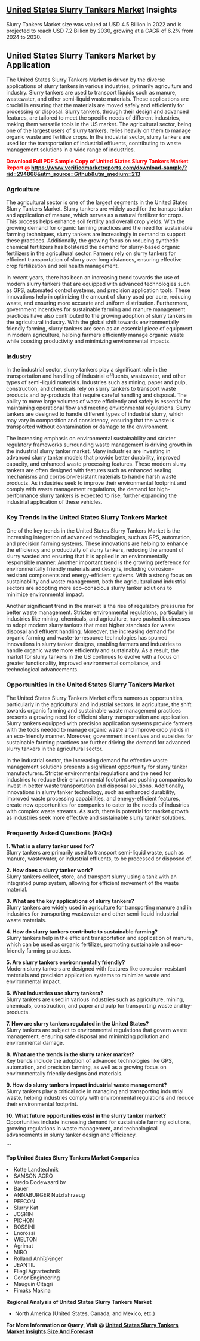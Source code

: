 <h2><a href="https://www.verifiedmarketreports.com/download-sample/?rid=294868&amp;utm_source=Github&amp;utm_medium=213" target="_blank">United States Slurry Tankers Market</a> Insights</h2><p>Slurry Tankers Market size was valued at USD 4.5 Billion in 2022 and is projected to reach USD 7.2 Billion by 2030, growing at a CAGR of 6.2% from 2024 to 2030.</p><p><h2>United States Slurry Tankers Market by Application</h2><p>The United States Slurry Tankers Market is driven by the diverse applications of slurry tankers in various industries, primarily agriculture and industry. Slurry tankers are used to transport liquids such as manure, wastewater, and other semi-liquid waste materials. These applications are crucial in ensuring that the materials are moved safely and efficiently for processing or disposal. Slurry tankers, through their design and advanced features, are tailored to meet the specific needs of different industries, making them versatile tools in the US market. The agricultural sector, being one of the largest users of slurry tankers, relies heavily on them to manage organic waste and fertilize crops. In the industrial sector, slurry tankers are used for the transportation of industrial effluents, contributing to waste management solutions in a wide range of industries. <strong><p><span class=""><span style="color: #ff0000;"><strong>Download Full PDF Sample Copy of United States Slurry Tankers Market Report</strong> @ </span><a href="https://www.verifiedmarketreports.com/download-sample/?rid=294868&amp;utm_source=Github&amp;utm_medium=213" target="_blank">https://www.verifiedmarketreports.com/download-sample/?rid=294868&amp;utm_source=Github&amp;utm_medium=213</a></span></p></strong></p><h3>Agriculture</h3><p>The agricultural sector is one of the largest segments in the United States Slurry Tankers Market. Slurry tankers are widely used for the transportation and application of manure, which serves as a natural fertilizer for crops. This process helps enhance soil fertility and overall crop yields. With the growing demand for organic farming practices and the need for sustainable farming techniques, slurry tankers are increasingly in demand to support these practices. Additionally, the growing focus on reducing synthetic chemical fertilizers has bolstered the demand for slurry-based organic fertilizers in the agricultural sector. Farmers rely on slurry tankers for efficient transportation of slurry over long distances, ensuring effective crop fertilization and soil health management.</p><p>In recent years, there has been an increasing trend towards the use of modern slurry tankers that are equipped with advanced technologies such as GPS, automated control systems, and precision application tools. These innovations help in optimizing the amount of slurry used per acre, reducing waste, and ensuring more accurate and uniform distribution. Furthermore, government incentives for sustainable farming and manure management practices have also contributed to the growing adoption of slurry tankers in the agricultural industry. With the global shift towards environmentally friendly farming, slurry tankers are seen as an essential piece of equipment in modern agriculture, helping farmers efficiently manage organic waste while boosting productivity and minimizing environmental impacts.</p><h3>Industry</h3><p>In the industrial sector, slurry tankers play a significant role in the transportation and handling of industrial effluents, wastewater, and other types of semi-liquid materials. Industries such as mining, paper and pulp, construction, and chemicals rely on slurry tankers to transport waste products and by-products that require careful handling and disposal. The ability to move large volumes of waste efficiently and safely is essential for maintaining operational flow and meeting environmental regulations. Slurry tankers are designed to handle different types of industrial slurry, which may vary in composition and consistency, ensuring that the waste is transported without contamination or damage to the environment.</p><p>The increasing emphasis on environmental sustainability and stricter regulatory frameworks surrounding waste management is driving growth in the industrial slurry tanker market. Many industries are investing in advanced slurry tanker models that provide better durability, improved capacity, and enhanced waste processing features. These modern slurry tankers are often designed with features such as enhanced sealing mechanisms and corrosion-resistant materials to handle harsh waste products. As industries seek to improve their environmental footprint and comply with waste management regulations, the demand for high-performance slurry tankers is expected to rise, further expanding the industrial application of these vehicles.</p><h3>Key Trends in the United States Slurry Tankers Market</h3><p>One of the key trends in the United States Slurry Tankers Market is the increasing integration of advanced technologies, such as GPS, automation, and precision farming systems. These innovations are helping to enhance the efficiency and productivity of slurry tankers, reducing the amount of slurry wasted and ensuring that it is applied in an environmentally responsible manner. Another important trend is the growing preference for environmentally friendly materials and designs, including corrosion-resistant components and energy-efficient systems. With a strong focus on sustainability and waste management, both the agricultural and industrial sectors are adopting more eco-conscious slurry tanker solutions to minimize environmental impact.</p><p>Another significant trend in the market is the rise of regulatory pressures for better waste management. Stricter environmental regulations, particularly in industries like mining, chemicals, and agriculture, have pushed businesses to adopt modern slurry tankers that meet higher standards for waste disposal and effluent handling. Moreover, the increasing demand for organic farming and waste-to-resource technologies has spurred innovations in slurry tanker designs, enabling farmers and industries to handle organic waste more efficiently and sustainably. As a result, the market for slurry tankers in the US continues to evolve with a focus on greater functionality, improved environmental compliance, and technological advancements.</p><h3>Opportunities in the United States Slurry Tankers Market</h3><p>The United States Slurry Tankers Market offers numerous opportunities, particularly in the agricultural and industrial sectors. In agriculture, the shift towards organic farming and sustainable waste management practices presents a growing need for efficient slurry transportation and application. Slurry tankers equipped with precision application systems provide farmers with the tools needed to manage organic waste and improve crop yields in an eco-friendly manner. Moreover, government incentives and subsidies for sustainable farming practices are further driving the demand for advanced slurry tankers in the agricultural sector.</p><p>In the industrial sector, the increasing demand for effective waste management solutions presents a significant opportunity for slurry tanker manufacturers. Stricter environmental regulations and the need for industries to reduce their environmental footprint are pushing companies to invest in better waste transportation and disposal solutions. Additionally, innovations in slurry tanker technology, such as enhanced durability, improved waste processing capabilities, and energy-efficient features, create new opportunities for companies to cater to the needs of industries with complex waste streams. As such, there is potential for market growth as industries seek more effective and sustainable slurry tanker solutions.</p><h3>Frequently Asked Questions (FAQs)</h3><p><strong>1. What is a slurry tanker used for?</strong><br>Slurry tankers are primarily used to transport semi-liquid waste, such as manure, wastewater, or industrial effluents, to be processed or disposed of.</p><p><strong>2. How does a slurry tanker work?</strong><br>Slurry tankers collect, store, and transport slurry using a tank with an integrated pump system, allowing for efficient movement of the waste material.</p><p><strong>3. What are the key applications of slurry tankers?</strong><br>Slurry tankers are widely used in agriculture for transporting manure and in industries for transporting wastewater and other semi-liquid industrial waste materials.</p><p><strong>4. How do slurry tankers contribute to sustainable farming?</strong><br>Slurry tankers help in the efficient transportation and application of manure, which can be used as organic fertilizer, promoting sustainable and eco-friendly farming practices.</p><p><strong>5. Are slurry tankers environmentally friendly?</strong><br>Modern slurry tankers are designed with features like corrosion-resistant materials and precision application systems to minimize waste and environmental impact.</p><p><strong>6. What industries use slurry tankers?</strong><br>Slurry tankers are used in various industries such as agriculture, mining, chemicals, construction, and paper and pulp for transporting waste and by-products.</p><p><strong>7. How are slurry tankers regulated in the United States?</strong><br>Slurry tankers are subject to environmental regulations that govern waste management, ensuring safe disposal and minimizing pollution and environmental damage.</p><p><strong>8. What are the trends in the slurry tanker market?</strong><br>Key trends include the adoption of advanced technologies like GPS, automation, and precision farming, as well as a growing focus on environmentally friendly designs and materials.</p><p><strong>9. How do slurry tankers impact industrial waste management?</strong><br>Slurry tankers play a critical role in managing and transporting industrial waste, helping industries comply with environmental regulations and reduce their environmental footprint.</p><p><strong>10. What future opportunities exist in the slurry tanker market?</strong><br>Opportunities include increasing demand for sustainable farming solutions, growing regulations in waste management, and technological advancements in slurry tanker design and efficiency.</p>```</p><p><strong>Top United States Slurry Tankers Market Companies</strong></p><div data-test-id=""><p><li>Kotte Landtechnik</li><li> SAMSON AGRO</li><li> Vredo Dodewaard bv</li><li> Bauer</li><li> ANNABURGER Nutzfahrzeug</li><li> PEECON</li><li> Slurry Kat</li><li> JOSKIN</li><li> PICHON</li><li> BOSSINI</li><li> Enorossi</li><li> WIELTON</li><li> Agrimat</li><li> MIRO</li><li> Rolland Anhï¿½nger</li><li> JEANTIL</li><li> Fliegl Agrartechnik</li><li> Conor Engineering</li><li> Mauguin Citagri</li><li> Fimaks Makina</li></p><div><strong>Regional Analysis of&nbsp;United States Slurry Tankers Market</strong></div><ul><li dir="ltr"><p dir="ltr">North America&nbsp;(United States, Canada, and Mexico, etc.)</p></li></ul><p><strong>For More Information or Query, Visit @&nbsp;</strong><strong><a href="https://www.verifiedmarketreports.com/product/slurry-tankers-market/?utm_source=Github&amp;utm_medium=213" target="_blank">United States Slurry Tankers Market Insights Size And Forecast</a></strong></p></div>
